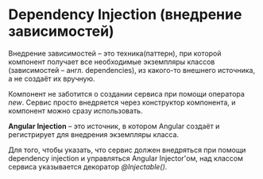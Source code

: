 # Dependency Injection (внедрение зависимостей)

Внедрение зависимостей – это техника(паттерн), при которой компонент получает все необходимые экземпляры классов (зависимостей – англ. dependencies), из какого-то внешнего источника, а не создаёт их вручную.

Компонент не заботится о создании сервиса при помощи оператора *new*. Сервис просто внедряется через конструктор компонента, и компонент можно сразу использовать.

**Angular Injection** – это источник, в котором Angular создаёт и регистрирует для внедрения экземпляры класса.

Для того, чтобы указать, что сервис должен внедряться при помощи dependency injection и управляться Angular Injector'ом, над классом сервиса указывается декоратор *@Injectable()*.